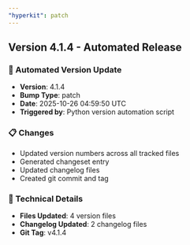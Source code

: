```yaml
---
"hyperkit": patch
---
```


## Version 4.1.4 - Automated Release

### 🚀 Automated Version Update
- **Version**: 4.1.4
- **Bump Type**: patch
- **Date**: 2025-10-26 04:59:50 UTC
- **Triggered by**: Python version automation script

### 📋 Changes
- Updated version numbers across all tracked files
- Generated changeset entry
- Updated changelog files
- Created git commit and tag

### 🔧 Technical Details
- **Files Updated**: 4 version files
- **Changelog Updated**: 2 changelog files
- **Git Tag**: v4.1.4
